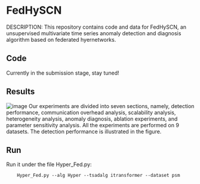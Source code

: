 # FedHySCN

DESCRIPTION: This repository contains code and data for FedHySCN, an unsupervised multivariate time series anomaly detection and diagnosis algorithm based on federated hyernetworks.

## Code

Currently in the submission stage, stay tuned!

## Results
![image](https://github.com/Hjfyoyo/FedHySCN/assets/106068833/5dd3ded5-75fd-416c-b0f6-22e62eaf4907)
Our experiments are divided into seven sections, namely, detection performance, communication overhead analysis, scalability analysis, heterogeneity analysis, anomaly diagnosis, ablation experiments, and parameter sensitivity analysis. All the experiments are performed on 9 datasets. The detection performance is illustrated in the figure.

## Run
Run it under the file Hyper_Fed.py:
```
    Hyper_Fed.py --alg Hyper --tsadalg itransformer --dataset psm
